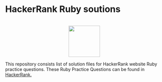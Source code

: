 # HackerRank Ruby soutions

<p align="center">  
	<br>
	<a href="https://www.hackerrank.com/Thomas_George_T">
        <img height=100 src="https://d3keuzeb2crhkn.cloudfront.net/hackerrank/assets/styleguide/logo_wordmark-f5c5eb61ab0a154c3ed9eda24d0b9e31.svg"> 
    </a>
    <br>
</p>

This repository consists list of solution files for HackerRank website Ruby practice questions.
These Ruby Practice Questions can be found in [HackerRank.](https://www.hackerrank.com/domains/ruby)
